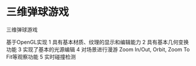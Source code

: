 # 三维弹球游戏

三维弹球游戏

基于OpenGL实现
1 具有基本材质、纹理的显示和编辑能力
2 具有基本几何变换功能
3 实现了基本的光源编辑
4 对场景进行漫游 Zoom In/Out, Orbit, Zoom To Fit等观察功能
5 实时碰撞检测